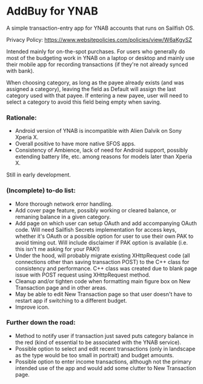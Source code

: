 <h1>AddBuy for YNAB</h1>

A simple transaction-entry app for YNAB accounts that runs on Sailfish OS.

Privacy Policy: https://www.websitepolicies.com/policies/view/W6aKgySZ

Intended mainly for on-the-spot purchases. For users who generally do most of the budgeting work in YNAB on a laptop or desktop and mainly use their mobile app for recording transactions (if they're not already synced with bank).

When choosing category, as long as the payee already exists (and was assigned a category), leaving the field as Default will assign the last category used with that payee. If entering a new payee, user will need to select a category to avoid this field being empty when saving.

<h3>Rationale:</h3>

- Android version of YNAB is incompatible with Alien Dalvik on Sony Xperia X.
- Overall positive to have more native SFOS apps.
- Consistency of Ambience, lack of need for Android support, possibly extending battery life, etc. among reasons for models later than Xperia X.

Still in early development.

<h3>(Incomplete) to-do list:</h3>

- More thorough network error handling.
- Add cover page feature, possibly working or cleared balance, or remaning balance in a given category.
- Add page on which user can setup OAuth and add accompanying OAuth code. Will need Sailfish Secrets implementation for access keys, whether it's OAuth or a possible option for user to use their own PAK to avoid timing out. Will include disclaimer if PAK option is available (i.e. this isn't me asking for your PAK!)
- Under the hood, will probably migrate existing XHttpRequest code (all connections other than saving transaction POST) to the C++ class for consistency and performance. C++ class was created due to blank page issue with POST request using XHttpRequest method.
- Cleanup and/or tighten code when formatting main figure box on New Transaction page and in other areas.
- May be able to edit New Transaction page so that user doesn't have to restart app if switching to a different budget.
- Improve icon.

<h3>Further down the road:</h3>

- Method to notify user if transaction just saved puts category balance in the red (kind of essential to be associated with the YNAB service).
- Possible option to select and edit recent transactions (only in landscape as the type would be too small in portrait) and budget amounts.
- Possible option to enter income transactions, although not the primary intended use of the app and would add some clutter to New Transaction page.
